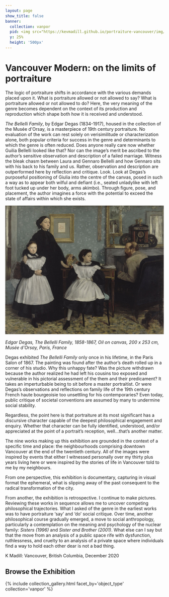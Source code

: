 ```yaml
---
layout: page
show_title: false
banner:
  collection: vanpor
  pid: <img src="https://kevmadill.github.io/portraiture-vancouver/img/SupportImages/VancouverPostcard.png">
  y: 25%
  height: '500px'
---
```


# Vancouver Modern: on the limits of portraiture #

The logic of portraiture shifts in accordance with the various demands placed upon it. What is portraiture allowed or not allowed to say? What is portraiture allowed or not allowed to do? Here, the very meaning of the genre becomes dependent on the context of its production and reproduction which shape both how it is received and understood. 

*The Bellelli Family*, by Edgar Degas (1834-1917), housed in the collection of the Musée d'Orsay, is a masterpiece of 19th century portraiture. No evaluation of the work can rest solely on verisimilitude or characterization alone, both popular criteria for success in the genre and determinants to which the genre is often reduced. Does anyone really care now whether Guilia Bellelli looked like that? Nor can the image’s merit be ascribed to the author’s sensitive observation and description of a failed marriage. Witness the bleak chasm between Laura and Gennaro Bellelli and how Gennaro sits with his back to his family and us. Rather, observation and description are outperformed here by reflection and critique. Look. Look at Degas’s purposeful positioning of Giulia into the centre of the canvas, posed in such a way as to appear both wilful and defiant (i.e., seated unladylike with left foot tucked up under her body, arms akimbo). Through figure, pose, and placement, the author imagines a force with the potential to exceed the state of affairs within which she exists.

<img src="img/SupportImages/BellelliFamily.png" width="512" height="409.5" alt="Edgar Degas, The Bellelli Family, 1858-1867, Oil on canvas, 200 x 253 cm, Musée d'Orsay, Paris, France"/> 

*Edgar Degas, The Bellelli Family, 1858-1867, Oil on canvas, 200 x 253 cm, Musée d'Orsay, Paris, France*

Degas exhibited *The Bellelli Family* only once in his lifetime, in the Paris Salon of 1867. The painting was found after the author’s death rolled up in a corner of his studio. Why this unhappy fate? Was the picture withdrawn because the author realized he had left his cousins too exposed and vulnerable in his pictorial assessment of the them and their predicament? It takes an imperturbable being to sit before a master portraitist. Or were Degas’s observations and reflections on family life of the 19th century French haute bourgeoisie too unsettling for his contemporaries? Even today, public critique of societal conventions are assumed by many to undermine social stability.

Regardless, the point here is that portraiture at its most significant has a discursive character capable of the deepest philosophical engagement and enquiry. Whether that character can be fully identified, understood, and/or appreciated at the point of a portrait’s reception, well…that’s another matter.

The nine works making up this exhibition are grounded in the context of a specific time and place: the neighbourhoods comprising downtown Vancouver at the end of the twentieth century. 
All of the images were inspired by events that either I witnessed personally over my thirty plus years living here or were inspired by the stories of life in Vancouver told to me by my neighbours. 

From one perspective, this exhibition is documentary, capturing in visual format the ephemeral, what is slipping away of the past consequent to the radical transformation of the city. 

From another, the exhibition is retrospective. I continue to make pictures. Reviewing these works in sequence allows me to uncover competing philosophical trajectories. What I asked of the genre in the earliest works was to have portraiture ‘say’ and ‘do’ social critique. Over time, another philosophical course gradually emerged, a move to social anthropology, particularly a contemplation on the meaning and psychology of the nuclear family: *Sisters (1996)* and *Sister and Brother (2001)*. What else can I say but that the move from an analysis of a public space rife with dysfunction, ruthlessness, and cruelty to an analysis of a private space where individuals find a way to hold each other dear is not a bad thing.

K Madill: Vancouver, British Columbia, December 2020

## Browse the Exhibition

{% include collection_gallery.html facet_by='object_type' collection='vanpor' %}

